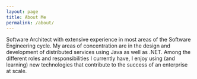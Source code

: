 ```yaml
---
layout: page
title: About Me
permalink: /about/
---
```


Software Architect with extensive experience in most areas of the Software Engineering cycle. My areas of concentration are in the design and development of distributed services using Java as well as .NET. Among the different roles and responsibilities I currently have, I enjoy using (and learning) new technologies that contribute to the success of an enterprise at scale.
